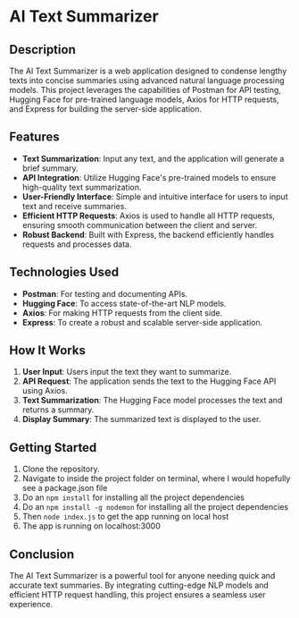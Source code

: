 # AI Text Summarizer

## Description
The AI Text Summarizer is a web application designed to condense lengthy texts into concise summaries using advanced natural language processing models. This project leverages the capabilities of Postman for API testing, Hugging Face for pre-trained language models, Axios for HTTP requests, and Express for building the server-side application.

## Features
- **Text Summarization**: Input any text, and the application will generate a brief summary.
- **API Integration**: Utilize Hugging Face's pre-trained models to ensure high-quality text summarization.
- **User-Friendly Interface**: Simple and intuitive interface for users to input text and receive summaries.
- **Efficient HTTP Requests**: Axios is used to handle all HTTP requests, ensuring smooth communication between the client and server.
- **Robust Backend**: Built with Express, the backend efficiently handles requests and processes data.

## Technologies Used
- **Postman**: For testing and documenting APIs.
- **Hugging Face**: To access state-of-the-art NLP models.
- **Axios**: For making HTTP requests from the client side.
- **Express**: To create a robust and scalable server-side application.

## How It Works
1. **User Input**: Users input the text they want to summarize.
2. **API Request**: The application sends the text to the Hugging Face API using Axios.
3. **Text Summarization**: The Hugging Face model processes the text and returns a summary.
4. **Display Summary**: The summarized text is displayed to the user.

## Getting Started
1. Clone the repository.
2. Navigate to inside the project folder on terminal, where I would hopefully see a package.json file
3. Do an `npm install` for installing all the project dependencies
4. Do an `npm install -g nodemon` for installing all the project dependencies
5. Then `node index.js` to get the app running on local host
6. The app is running on localhost:3000

## Conclusion
The AI Text Summarizer is a powerful tool for anyone needing quick and accurate text summaries. By integrating cutting-edge NLP models and efficient HTTP request handling, this project ensures a seamless user experience.

